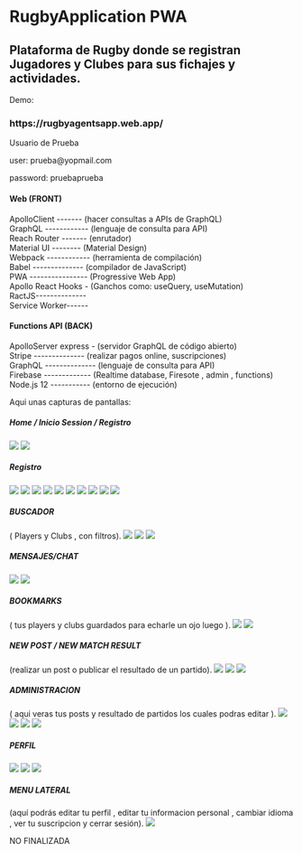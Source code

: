 # RugbyApplication PWA

<h2> Plataforma de Rugby donde se registran Jugadores y Clubes para sus fichajes y actividades.</h2>

Demo:

<h3> https://rugbyagentsapp.web.app/ </h3>

Usuario de Prueba

<p>user: prueba@yopmail.com </p>
<p>password: pruebaprueba</p>

<h4> Web (FRONT)</h4>

ApolloClient ------- (hacer consultas a APIs de GraphQL)</br>
GraphQL ------------ (lenguaje de consulta para API)</br>
Reach Router ------- (enrutador)</br>
Material UI -------- (Material Design)</br>
Webpack ------------ (herramienta de compilación)</br>
Babel -------------- (compilador de JavaScript)</br>
PWA ---------------- (Progressive Web App)</br>
Apollo React Hooks - (Ganchos como: useQuery, useMutation)</br>
RactJS-------------- </br>
Service Worker------ </br>

<h4> Functions API (BACK)</h4>

ApolloServer express - (servidor GraphQL de código abierto)</br>
Stripe -------------- (realizar pagos online, suscripciones)</br>
GraphQL -------------- (lenguaje de consulta para API)</br>
Firebase ------------- (Realtime database, Firesote , admin , functions)</br>
Node.js 12 ----------- (entorno de ejecución)</br>

Aqui unas capturas de pantallas:

<h5>Home / Inicio Session / Registro</h5>

<img src="https://rugbyagents.s3.eu-west-3.amazonaws.com/utils/01-inicio.png">
<img src="https://rugbyagents.s3.eu-west-3.amazonaws.com/utils/02-login.png">

<h5>Registro</h5>

<img src="https://rugbyagents.s3.eu-west-3.amazonaws.com/utils/03-registro.png">
<img src="https://rugbyagents.s3.eu-west-3.amazonaws.com/utils/04-registro.png">
<img src="https://rugbyagents.s3.eu-west-3.amazonaws.com/utils/05-registro.png">
<img src="https://rugbyagents.s3.eu-west-3.amazonaws.com/utils/06-registro.png">
<img src="https://rugbyagents.s3.eu-west-3.amazonaws.com/utils/07-registro.png">
<img src="https://rugbyagents.s3.eu-west-3.amazonaws.com/utils/08-registro.png">
<img src="https://rugbyagents.s3.eu-west-3.amazonaws.com/utils/09-registro.png">
<img src="https://rugbyagents.s3.eu-west-3.amazonaws.com/utils/10-registro.png">
<img src="https://rugbyagents.s3.eu-west-3.amazonaws.com/utils/11-registro.png">
<img src="https://rugbyagents.s3.eu-west-3.amazonaws.com/utils/12-registro.png">

<h5>BUSCADOR</h5> ( Players y Clubs , con filtros).

<img src="https://rugbyagents.s3.eu-west-3.amazonaws.com/utils/13-busqueda.png">
<img src="https://rugbyagents.s3.eu-west-3.amazonaws.com/utils/14-busqueda.png">
<img src="https://rugbyagents.s3.eu-west-3.amazonaws.com/utils/15-busqueda.png">

<h5>MENSAJES/CHAT</h5>

<img src="https://rugbyagents.s3.eu-west-3.amazonaws.com/utils/16-mensajes.png">
<img src="https://rugbyagents.s3.eu-west-3.amazonaws.com/utils/17-mensajes.png">

<h5>BOOKMARKS</h5>  ( tus players y clubs guardados para echarle un ojo luego ).

<img src="https://rugbyagents.s3.eu-west-3.amazonaws.com/utils/18-bookmarks.png">
<img src="https://rugbyagents.s3.eu-west-3.amazonaws.com/utils/19-bookmarks.png">

<h5>NEW POST / NEW MATCH RESULT </h5>  (realizar un post o publicar el resultado de un partido).

<img src="https://rugbyagents.s3.eu-west-3.amazonaws.com/utils/20-new+post+match+result.png">
<img src="https://rugbyagents.s3.eu-west-3.amazonaws.com/utils/21-newpost.png">
<img src="https://rugbyagents.s3.eu-west-3.amazonaws.com/utils/23-new+match+result.png">

<h5>ADMINISTRACION</h5>  ( aqui veras tus posts y resultado de partidos los cuales podras editar ).

<img src="https://rugbyagents.s3.eu-west-3.amazonaws.com/utils/22-admin+post.png"> 
<img src="https://rugbyagents.s3.eu-west-3.amazonaws.com/utils/22-post.png">
<img src="https://rugbyagents.s3.eu-west-3.amazonaws.com/utils/24-admin+match+result.png">
<img src="https://rugbyagents.s3.eu-west-3.amazonaws.com/utils/25-match+result.png">

<h5>PERFIL</h5>
<img src="https://rugbyagents.s3.eu-west-3.amazonaws.com/utils/26-profile.png">
<img src="https://rugbyagents.s3.eu-west-3.amazonaws.com/utils/27-profile.png">
<img src="https://rugbyagents.s3.eu-west-3.amazonaws.com/utils/28-profile.png">

<h5>MENU LATERAL</h5> (aquí podrás editar tu perfil , editar tu informacion personal , cambiar idioma , ver tu suscripcion y cerrar sesión).

<img src="https://rugbyagents.s3.eu-west-3.amazonaws.com/utils/29-menu+lateral.png">

NO FINALIZADA
